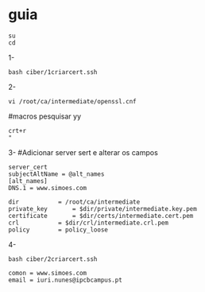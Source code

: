 # guia

    su
    cd

1-

    bash ciber/1criarcert.ssh  

2-

    vi /root/ca/intermediate/openssl.cnf

#macros pesquisar yy

    crt+r
    "

3- #Adicionar server sert e alterar os campos 

    server_cert
    subjectAltName = @alt_names
    [alt_names]
    DNS.1 = www.simoes.com

    dir 		  = /root/ca/intermediate
    private_key 	  = $dir/private/intermediate.key.pem
    certificate 	  = $dir/certs/intermediate.cert.pem
    crl 	 	  = $dir/crl/intermediate.crl.pem
    policy 	  	  = policy_loose

4-

    bash ciber/2criarcert.ssh  

    comon = www.simoes.com
    email = iuri.nunes@ipcbcampus.pt
